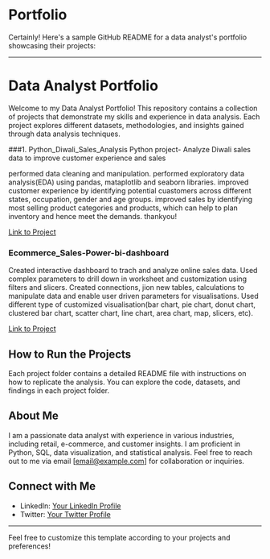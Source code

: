 # Portfolio

Certainly! Here's a sample GitHub README for a data analyst's portfolio showcasing their projects:

---

# Data Analyst Portfolio

Welcome to my Data Analyst Portfolio! This repository contains a collection of projects that demonstrate my skills and experience in data analysis. Each project explores different datasets, methodologies, and insights gained through data analysis techniques.

###1. Python_Diwali_Sales_Analysis
Python project- Analyze Diwali sales data to improve customer experience and sales

performed data cleaning and manipulation.
performed exploratory data analysis(EDA) using pandas, mataplotlib and seaborn libraries.
improved customer experience by identifying potential cuastomers across different states, occupation, gender and age groups.
improved sales by identifying most selling product categories and products, which can help to plan inventory and hence meet the demands.
thankyou!

[Link to Project](https://github.com/Anugrah-Singh11/Python_Diwali_Sales_Analysis.git)

### Ecommerce_Sales-Power-bi-dashboard
Created interactive dashboard to trach and analyze online sales data.
Used complex parameters to drill down in worksheet and customization using filters and slicers.
Created connections, jion new tables, calculations to manipulate data and enable user driven parameters for visualisations.
Used different type of customized visualisation(bar chart, pie chart, donut chart, clustered bar chart, scatter chart, line chart, area chart, map, slicers, etc).

[Link to Project](https://github.com/Anugrah-Singh11/Ecommerce_Sales-Power-bi-dashboard.git)

## How to Run the Projects

Each project folder contains a detailed README file with instructions on how to replicate the analysis. You can explore the code, datasets, and findings in each project folder.

## About Me

I am a passionate data analyst with experience in various industries, including retail, e-commerce, and customer insights. I am proficient in Python, SQL, data visualization, and statistical analysis. Feel free to reach out to me via email [email@example.com] for collaboration or inquiries.

## Connect with Me

- LinkedIn: [Your LinkedIn Profile](https://www.linkedin.com/in/yourprofile)
- Twitter: [Your Twitter Profile](https://twitter.com/yourprofile)

---

Feel free to customize this template according to your projects and preferences!
